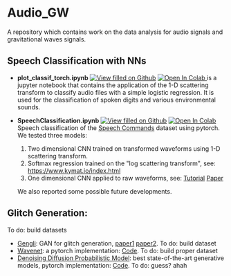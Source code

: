 # Audio_GW
A repository which contains work on the data analysis for audio signals and gravitational waves signals.

## Speech Classification with NNs

* **plot_classif_torch.ipynb** [![View filled on Github](https://img.shields.io/static/v1.svg?logo=github&label=Repo&message=View%20On%20Github&color=lightgrey)](https://github.com/FrancescoSarandrea/Audio_GW/blob/8066f59117a5ab88dc76042f955d3e71f94ce054/plot_classif_torch.ipynb) <a target="_blank" href="https://colab.research.google.com/github/FrancescoSarandrea/Audio_GW/blob/8066f59117a5ab88dc76042f955d3e71f94ce054/plot_classif_torch.ipynb">
  <img src="https://colab.research.google.com/assets/colab-badge.svg" alt="Open In Colab"/>
</a> is a jupyter notebook that contains the application of the 1-D scattering transform to classify audio files with a simple logistic regression. It is used for the classification of spoken digits and various environmental sounds. 

* **SpeechClassification.ipynb** [![View filled on Github](https://img.shields.io/static/v1.svg?logo=github&label=Repo&message=View%20On%20Github&color=lightgrey)]( https://github.com/FrancescoSarandrea/Audio_GW/blob/10332e9399d1584cfeface7ccba9dac41cd6ad72/SpeechClassification.ipynb) <a target="_blank" href="https://colab.research.google.com/github/FrancescoSarandrea/Audio_GW/blob/10332e9399d1584cfeface7ccba9dac41cd6ad72/SpeechClassification.ipynb">
  <img src="https://colab.research.google.com/assets/colab-badge.svg" alt="Open In Colab"/>
</a> Speech classification of the [Speech Commands](https://arxiv.org/abs/1804.03209) dataset using pytorch. We tested three models:
  1. Two dimensional CNN trained on transformed waveforms using 1-D scattering transform.
  2. Softmax regression trained on the "log scattering transform", see: https://www.kymat.io/index.html
  3. One dimensional CNN applied to raw waveforms, see: [Tutorial](https://pytorch.org/tutorials/intermediate/speech_command_classification_with_torchaudio_tutorial.html) [Paper](https://arxiv.org/pdf/1610.00087.pdf)  
    
  We also reported some possible future developments.
 
  
## Glitch Generation:
To do: build datasets

* [Gengli](https://git.ligo.org/melissa.lopez/gengli): GAN for glitch generation, [paper1](https://arxiv.org/pdf/2203.06494.pdf) [paper2](https://arxiv.org/pdf/2205.09204.pdf). To do: build dataset
* [Wavenet](https://arxiv.org/pdf/1609.03499.pdf): a pytorch implementation: [Code](https://github.com/vincentherrmann/pytorch-wavenet). To do: build proper dataset
* [Denoising Diffusion Probabilistic Model](https://arxiv.org/abs/2006.11239): best state-of-the-art generative models, pytorch implementation: [Code](https://github.com/lucidrains/denoising-diffusion-pytorch). To do: guess? ahah
